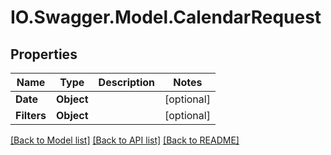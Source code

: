 # IO.Swagger.Model.CalendarRequest
## Properties

Name | Type | Description | Notes
------------ | ------------- | ------------- | -------------
**Date** | **Object** |  | [optional] 
**Filters** | **Object** |  | [optional] 

[[Back to Model list]](../README.md#documentation-for-models) [[Back to API list]](../README.md#documentation-for-api-endpoints) [[Back to README]](../README.md)

